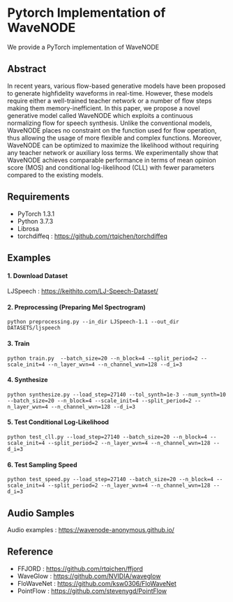 # Pytorch Implementation of WaveNODE

We provide a PyTorch implementation of WaveNODE

## Abstract
In recent years, various flow-based generative
models have been proposed to generate highfidelity waveforms in real-time. However, these
models require either a well-trained teacher network or a number of flow steps making them
memory-inefficient. In this paper, we propose
a novel generative model called WaveNODE
which exploits a continuous normalizing flow for
speech synthesis. Unlike the conventional models,
WaveNODE places no constraint on the function
used for flow operation, thus allowing the usage
of more flexible and complex functions. Moreover, WaveNODE can be optimized to maximize
the likelihood without requiring any teacher network or auxiliary loss terms. We experimentally
show that WaveNODE achieves comparable performance in terms of mean opinion score (MOS)
and conditional log-likelihood (CLL) with fewer
parameters compared to the existing models.

## Requirements

- PyTorch 1.3.1
- Python 3.7.3
- Librosa
- torchdiffeq : https://github.com/rtqichen/torchdiffeq

## Examples

#### 1. Download Dataset

LJSpeech : https://keithito.com/LJ-Speech-Dataset/

#### 2. Preprocessing (Preparing Mel Spectrogram)

`python preprocessing.py --in_dir LJSpeech-1.1 --out_dir DATASETS/ljspeech`

#### 3. Train

`python train.py  --batch_size=20 --n_block=4 --split_period=2 --scale_init=4 --n_layer_wvn=4 --n_channel_wvn=128 --d_i=3`

#### 4. Synthesize

`python synthesize.py --load_step=27140 --tol_synth=1e-3 --num_synth=10 --batch_size=20 --n_block=4 --scale_init=4 --split_period=2 --n_layer_wvn=4 --n_channel_wvn=128 --d_i=3`

#### 5. Test Conditional Log-Likelihood

`python test_cll.py --load_step=27140 --batch_size=20 --n_block=4 --scale_init=4 --split_period=2 --n_layer_wvn=4 --n_channel_wvn=128 --d_i=3`

#### 6. Test Sampling Speed

`python test_speed.py --load_step=27140 --batch_size=20 --n_block=4 --scale_init=4 --split_period=2 --n_layer_wvn=4 --n_channel_wvn=128 --d_i=3`

## Audio Samples

Audio examples : https://wavenode-anonymous.github.io/

## Reference

- FFJORD : https://github.com/rtqichen/ffjord
- WaveGlow : https://github.com/NVIDIA/waveglow
- FloWaveNet : https://github.com/ksw0306/FloWaveNet
- PointFlow : https://github.com/stevenygd/PointFlow